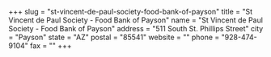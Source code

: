+++
slug = "st-vincent-de-paul-society-food-bank-of-payson"
title = "St Vincent de Paul Society - Food Bank of Payson"
name = "St Vincent de Paul Society - Food Bank of Payson"
address = "511 South St. Phillips Street"
city = "Payson"
state = "AZ"
postal = "85541"
website = ""
phone = "928-474-9104"
fax = ""
+++
